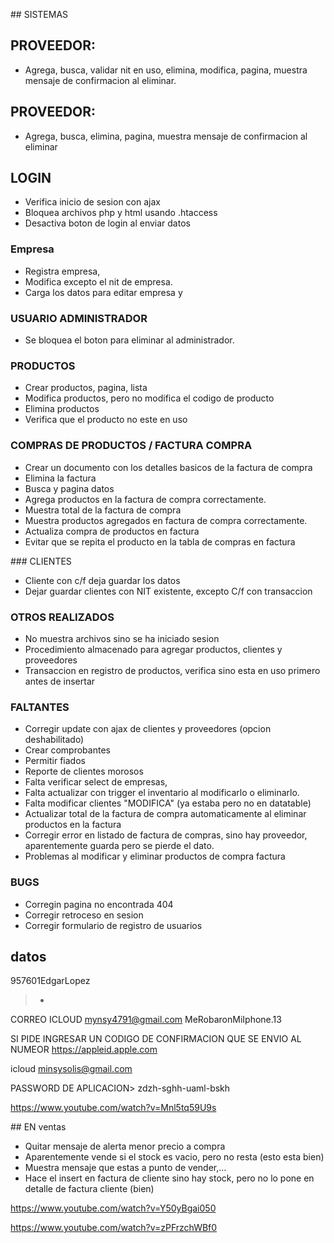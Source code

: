 ## SISTEMAS

## PROVEEDOR:
- Agrega, busca, validar nit en uso, elimina, modifica, pagina, muestra mensaje de confirmacion al eliminar.

## PROVEEDOR:
- Agrega, busca, elimina, pagina, muestra mensaje de confirmacion al eliminar

## LOGIN
- Verifica inicio de sesion con ajax
- Bloquea archivos php y html usando .htaccess
- Desactiva boton de login al enviar datos

### Empresa
- Registra empresa,
- Modifica excepto el nit de empresa.
- Carga los datos para editar empresa y

### USUARIO ADMINISTRADOR
- Se bloquea el boton para eliminar al administrador.

### PRODUCTOS
- Crear productos, pagina, lista
- Modifica productos, pero no modifica el codigo de producto
- Elimina productos
- Verifica que el producto no este en uso

### COMPRAS DE PRODUCTOS / FACTURA COMPRA
- Crear un documento con los detalles basicos de la factura de compra
- Elimina la factura
- Busca y pagina datos
- Agrega productos en la factura de compra correctamente.
- Muestra total de la factura de compra
- Muestra productos agregados en factura de compra correctamente.
- Actualiza compra de productos en factura
- Evitar que se repita el producto en la tabla de compras en factura

### CLIENTES
- Cliente con c/f deja guardar los datos
- Dejar guardar clientes con NIT existente, excepto C/f con transaccion

### OTROS REALIZADOS
- No muestra archivos sino se ha iniciado sesion
- Procedimiento almacenado para agregar productos, clientes y proveedores
- Transaccion en registro de productos, verifica sino esta en uso primero antes de insertar

### FALTANTES
- Corregir update con ajax de clientes y proveedores (opcion deshabilitado)
- Crear comprobantes
- Permitir fiados
- Reporte de clientes morosos
- Falta verificar select de empresas,
- Falta actualizar con trigger el inventario al modificarlo o eliminarlo.
- Falta modificar clientes "MODIFICA" (ya estaba pero no en datatable)
- Actualizar total de la factura de compra automaticamente al eliminar productos en la factura
- Corregir error en listado de factura de compras, sino hay proveedor, aparentemente guarda pero se pierde el dato.
- Problemas al modificar y eliminar productos de compra factura


### BUGS
- Corregin pagina no encontrada 404
- Corregir retroceso en sesion
- Corregir formulario de registro de usuarios


## datos
957601EdgarLopez
> -
CORREO ICLOUD
mynsy4791@gmail.com
MeRobaronMiIphone.13


SI PIDE INGRESAR UN CODIGO DE CONFIRMACION QUE SE ENVIO AL NUMEOR
https://appleid.apple.com


icloud
minsysolis@gmail.com


PASSWORD DE APLICACION>
zdzh-sghh-uaml-bskh


https://www.youtube.com/watch?v=Mnl5tq59U9s



## EN ventas
- Quitar mensaje de alerta menor precio a compra
- Aparentemente vende si el stock es vacio, pero no resta (esto esta bien)
- Muestra mensaje que estas a punto de vender,...
- Hace el insert en factura de cliente sino hay stock,
pero no lo pone en detalle de factura cliente (bien)

https://www.youtube.com/watch?v=Y50yBgai050


https://www.youtube.com/watch?v=zPFrzchWBf0